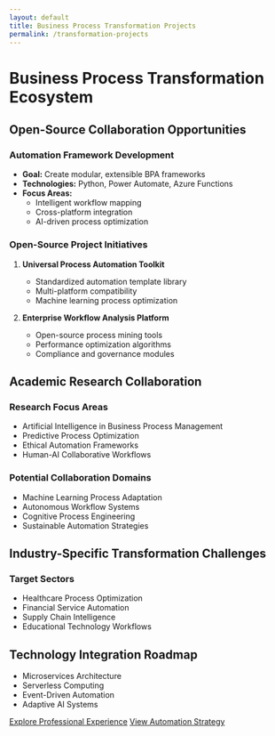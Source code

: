```yaml
---
layout: default
title: Business Process Transformation Projects
permalink: /transformation-projects
---
```


# Business Process Transformation Ecosystem

## Open-Source Collaboration Opportunities

### Automation Framework Development
- **Goal:** Create modular, extensible BPA frameworks
- **Technologies:** Python, Power Automate, Azure Functions
- **Focus Areas:**
  - Intelligent workflow mapping
  - Cross-platform integration
  - AI-driven process optimization

### Open-Source Project Initiatives
1. **Universal Process Automation Toolkit**
   - Standardized automation template library
   - Multi-platform compatibility
   - Machine learning process optimization

2. **Enterprise Workflow Analysis Platform**
   - Open-source process mining tools
   - Performance optimization algorithms
   - Compliance and governance modules

## Academic Research Collaboration

### Research Focus Areas
- Artificial Intelligence in Business Process Management
- Predictive Process Optimization
- Ethical Automation Frameworks
- Human-AI Collaborative Workflows

### Potential Collaboration Domains
- Machine Learning Process Adaptation
- Autonomous Workflow Systems
- Cognitive Process Engineering
- Sustainable Automation Strategies

## Industry-Specific Transformation Challenges

### Target Sectors
- Healthcare Process Optimization
- Financial Service Automation
- Supply Chain Intelligence
- Educational Technology Workflows

## Technology Integration Roadmap
- Microservices Architecture
- Serverless Computing
- Event-Driven Automation
- Adaptive AI Systems

[Explore Professional Experience](/experience)
[View Automation Strategy](/bpa)
